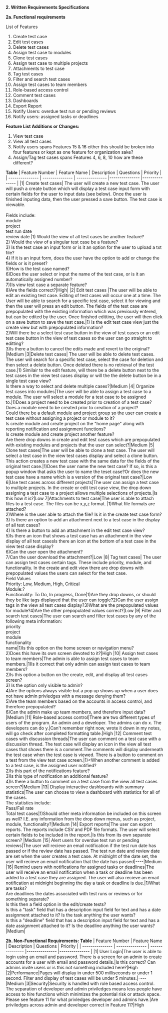 **2. Written Requirements Specifications**

**2a. Functional requirements**

List of Features
1. Create test case
2. Edit test cases
3. Delete test cases
4. Assign test case to modules
5. Clone test cases
6. Assign test case to multiple projects
7. Attachments to test case
8. Tag test cases
9. Filter and search test cases
10. Assign test cases to team members
11. Role-based access control
12. Comment test cases
13. Dashboards
14. Export Report
15. Notify Users: overdue test run or pending reviews
16. Notify users: assigned tasks or deadlines

**Feature List Additions or Changes:**

1. View test case
2. View all test cases
3. Notify users
   spans Features 15 & 16
    either this should be broken into four features or kept as one feature for organization sake?
4. Assign/Tag test cases
   spans Features 4, 6, 8, 10
   how are these different?

**Table**
| Feature Number | Feature Name | Description | Questions | Priority |
| --------------- | --------------- | --------------- |--------------- |--------------- |
|1| Create test cases| The user will create a new test case. The user will push a create button which will display a test case input form with certain fields for the user to input data (see below). Once the user is finished inputing data, then the user pressed a save button. The test case is viewable. </br></br>Fields include:</br>module</br>project</br>test run date</br>review date |1) Would the view of all test cases be another feature?</br>2) Would the view of a singular test case be a feature?</br>3) Is the test case an input form or is it an option for the user to upload a txt file?</br>4) If it is an input form, does the user have the option to add or change the fields or is it preset?</br>5)How is the test case named?</br> 6)Does the user select or input the name of the test case, or is it an automatically assigned number?</br>7))Is view test case a separate feature?</br>8)Are the fields correct?|High|
|2| Edit test cases |The user will be able to edit an existing test case. Editing of test cases will occur one at a time. The User will be able to search for a specific test case, select it for viewing and then the user will press an edit button. The fields of the test case are prepopulated with the existing information which was previously entered, but can be edited by the user. Once finished editting, the user will then click on a save button to save the test case.|1) Is the edit test case view just the create view but with prepopulated information?</br>2)Will there be a select test case button in the view of test cases or an edit test case button in the view of test cases so the user can go straight to editting?</br>3)Is there a button to cancel the edits made and revert to the original?|Medium
|3|Delete test cases| The user will be able to delete test cases. The user will search for a specific test case, select the case for deletion and then select a delete button. Once deleted there is no retrieval of the test case.|1) Similair to the edit feature, will there be a delete button next to the test cases in the view test cases display or will the the delete button be in a single test case view? </br>Is there a way to select and delete multiple cases?|Medium
|4| Organize test cases into modules|The user will be able to assign a test case to a module. The user will select a module for a test case to be assigned to.|1)Does a project need to be created prior to creation of a test case?</br>Does a module need to be created prior to creation of a project?</br>Could there be a default module and project group so the user can create a test case without assigning a project or module to it?</br>Is create module and create project on the "home page" along with reporting notification and assignment functions?</br>Is create module and create project another feature?</br>Are there drop downs in create and edit test cases which are prepopulated with existing modules and projects that the user can select?|Medium
|5| Clone test cases|The user will be able to clone a test case. The user will select a test case in the view test cases display and select a clone button. This action creates a new test case with the same data for the fields of the original test case.|1)Does the user name the new test case? If so, is this a popup window that asks the user to name the teset case?Or does the new test case have a name which is a version of the original test case?|Low
6|Use test cases across different projects|The user can assign a test case to multiple projects. In the create or edit test case view, the drop down assigning a test case to a project allows multiple selections of projects.|Is this how it is?|Low
7|Attachments to test case|The user is able to attach files  to a test case. The files can be x,y,z format. |1)What file formats are attached?</br>2)Where is the user able to attach the file? Is it in the create test case form?</br>3) Is there an option to add an attachment next to a test case in the display of all test cases?</br>4) Is there a button to add an attachment in the edit test case view?</br>5)Is there an icon that shows a test case has an attachment in the view display of all test casesIs there an icon at the bottom of a test case in the view test case display?</br>6)Can the user open the attachment?</br>7/Can the user download the attachment?|Low
|8| Tag test cases| The user can assign test cases certain tags. These include priority, module, and functionality. In the create and edit view there are drop downs with prepopulated values the users can select for the test case.</br>Field Values</br>Priority: Low, Medium, High, Critical</br>Module:?</br>Functionality: To Do, In progress, Done|1)Are they drop downs, or should they be like tags displayed that the user can toggle?2)Can the user assign tags in the view all test cases display?3)What are the prepopulated values for module?4)Are the other prepopulated values correct?|Low
|9| Filter and search test cases|The user can search and filter test cases by any of the following meta information:</br>priority</br>project</br>module</br>functionality </br>name|1)Is this option on the home screen or navigation menu?</br> 2)Does this have its own screen devoted to it?|High
|10| Assign test cases to team members|The admin is able to assign test cases to team members.|1)Is it correct that only admin can assign test cases to team members?</br>2)Is this option a button on the create, edit, and display all test cases screen?</br>3) Is the option only visible to admin? </br>4)Are the options always visible but a pop up shows up when a user does not have admin privledges with a message denying them?</br>5)Are the team members based on the accounts in access control, and therefore prepopulated?</br>6)Can the admin make up team members, and therefore input data?|Medium
|11| Role-based access control|There are two different types of users of the program. An admin and a developer. The admins can do x. The developers can do y.|Can't remember right now, wrote it down in my notes, will go check after completed formatting table.|High
|12| Comment test cases with discussion threads|The user can comment on a test case with a discussion thread. The test case will display an icon in the view all test cases that shows there is a comment.The comments will display underneath the test case when the test case is viewed. There is a button to comment on a test from the view test case screen.|1)<When another comment is added to a test case, is the assigned user notified?</br>2)Is this part of the notifications feature?</br>3)Is this type of notification an additional feature?</br>4)Is there a button to comment on a test case from the view all test cases screen?|Medium
|13| Display interactive dashboards with summary statistics|The user can choose to view a dashboard with statistics for all of the cases. </br>The statistics include: </br>Pass/Fail rate</br>Total test cases|1)Should other meta information be included on this screen as well? I.E. any information from the drop down menus, such as project, module, functionality?|Medium
|14| Export reports|The user can export reports. The reports include CSV and PDF file formats. The user will select certain fields to be included in the report.|Is this from its own separate screen? |Medium
|15| Alert users for overdue test run or pending reviews|The user will recieve an email notification if the test run date has passed or if the review date has passed. The test run date and review date are set when the user creates a test case. At midnight of the date set, the user will recieve an email notification that the date has passed|----|Medium
|16| Remind users with notifications for assigned tasks or deadlines|The user will receive an email notification when a task or deadline has been added to a test case they are assigned. The user will also recieve an email notification at midnight beginning the day a task or deadline is due.|1)What are tasks?</br>Are deadlines the dates associated with test runs or reviews or for something separate?</br>Is this then a field option in the edit/create tests?</br>Is this a "task" field that has a description input field for text and has a date assignment attached to it? Is the task anything the user wants?</br>Is this a "deadline" field that has a description input field for text and has a date assignment attached to it? Is the deadline anything the user wants?|Medium|

**2b. Non-Functional Requirements:**
**Table**
| Feature Number | Feature Name | Description | Questions | Priority |
| --------------- | --------------- | --------------- |--------------- |--------------- |
|1| User Login|The user is able to login using an email and password. There is a screen for an admin to create accounts for a user with email and password details.|Is this correct? Can admins invite users or is this not something included here?|High
|2|Performance|Pages will display in under 500 milliseconds or under 1 second. Filter and display of test cases will be under 5 minutes.|----|Medium
|3|Security|Security is handled with role based access control. The separation of developer and admin priviledges means less people have access to hire functions which minimizes the potential risk or attack space. Please see feature 11 for what privledges developer and admins have.|Are priviledges across admin and developer correct in Feature 11?|High
